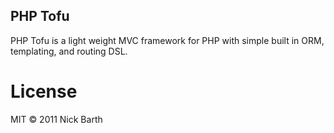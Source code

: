 ## PHP Tofu
PHP Tofu is a light weight MVC framework for PHP with simple built in ORM, templating, and routing DSL.

# License
MIT &copy; 2011 Nick Barth
